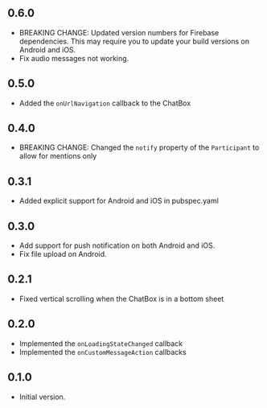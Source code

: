 ## 0.6.0

- BREAKING CHANGE: Updated version numbers for Firebase dependencies. This may require you to update
    your build versions on Android and iOS.
- Fix audio messages not working.

## 0.5.0

- Added the `onUrlNavigation` callback to the ChatBox

## 0.4.0

- BREAKING CHANGE: Changed the `notify` property of the `Participant` to allow for mentions only

## 0.3.1

- Added explicit support for Android and iOS in pubspec.yaml

## 0.3.0

- Add support for push notification on both Android and iOS.
- Fix file upload on Android.

## 0.2.1

- Fixed vertical scrolling when the ChatBox is in a bottom sheet

## 0.2.0

- Implemented the `onLoadingStateChanged` callback
- Implemented the `onCustomMessageAction` callbacks

## 0.1.0

- Initial version.


